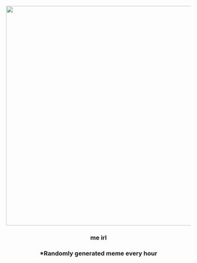<p align="center">
        <img src="https://i.redd.it/28m5hb0suwh91.jpg" width="600" height="600">
        </p>
        <h3 align="center">me irl</h3>
        <h3 align="center">*Randomly generated meme every hour</h3>
    